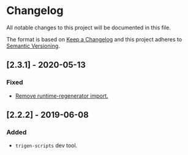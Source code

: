 # Changelog

All notable changes to this project will be documented in this file.

The format is based on [Keep a Changelog](http://keepachangelog.com/en/1.0.0/)
and this project adheres to [Semantic Versioning](http://semver.org/spec/v2.0.0.html).

<!--

DO NOT TOUCH. SAVE IT ON TOP.

## [semver] - date
### Added
- ...

### Changed
- ...

### Fixed
- ...

### Removed
- ...

-->

## [2.3.1] - 2020-05-13
### Fixed
- [Remove runtime-regenerator import.](https://github.com/babel/babel/issues/10759)

## [2.2.2] - 2019-06-08
### Added
- `trigen-scripts` dev tool.
